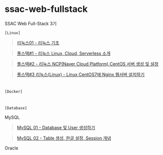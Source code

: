 # ssac-web-fullstack

SSAC Web Full-Stack 3기

`[Linux]`

> [리눅스01 - 리눅스 기초](https://github.com/ding-co/ssac-web-fullstack/blob/main/Note/Linux/Linux01.md)

> [풀스택#1 - 리눅스 Linux, Cloud, Serverless 소개](https://github.com/ding-co/ssac-web-fullstack/blob/main/Note/Linux/Linux-full-stack01.md)

> [풀스택#2 - 리눅스 NCP(Naver Cloud Platform) CentOS 서버 생성 및 설정](https://github.com/ding-co/ssac-web-fullstack/blob/main/Note/Linux/Linux-full-stack02.md)

> [풀스택#3 리눅스(Linux) - Linux CentOS7에 Nginx 웹서버 설치하기](https://github.com/ding-co/ssac-web-fullstack/blob/main/Note/Linux/Linux-full-stack03.md)

#

`[Docker]`

>

>

#

`[Database]`

MySQL

> [MySQL 01 - Database 및 User 생성하기](https://github.com/ding-co/ssac-web-fullstack/blob/main/Note/Database/MySQL/MySQL01.md)

> [MySQL 02 - Table 생성, 한글 설정, Session 개념](https://github.com/ding-co/ssac-web-fullstack/blob/main/Note/Database/MySQL/MySQL02.md)

Oracle

>

>
